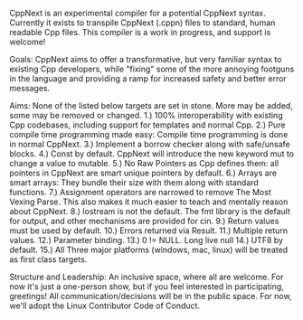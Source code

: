 CppNext is an experimental compiler for a potential CppNext syntax.  Currently it exists to transpile CppNext (.cppn) files to standard, human readable Cpp files. This compiler is a work in progress, and support is welcome!

Goals:
CppNext aims to offer a transformative, but very familiar syntax to existing Cpp developers, while "fixing" some of the more annoying footguns in the language and providing a ramp for increased safety and better error messages.

Aims:
None of the listed below targets are set in stone.  More may be added, some may be removed or changed.
1.) 100% interoperability with existing Cpp codebases, including support for templates and normal Cpp.
2.) Pure compile time programming made easy:  Compile time programming is done in normal CppNext.
3.) Implement a borrow checker along with safe/unsafe blocks.
4.) Const by default.  CppNext will introduce the new keyword mut to change a value to mutable.
5.) No Raw Pointers as Cpp defines them: all pointers in CppNext are smart unique pointers by default.
6.) Arrays are smart arrays: They bundle their size with them along with standard functions.
7.) Assignment operators are narrowed to remove The Most Vexing Parse.  This also makes it much easier to teach and mentally reason about CppNext.
8.) Iostream is not the default.  The fmt library is the default for output, and other mechanisms are provided for cin.
9.) Return values must be used by default.
10.) Errors returned via Result.
11.) Multiple return values.
12.) Parameter binding.
13.) 0 != NULL.  Long live null
14.) UTF8 by default.
15.) All Three major platforms (windows, mac, linux) will be treated as first class targets.

Structure and Leadership:
An inclusive space, where all are welcome.  For now it's just a one-person show, but if you feel interested in participating, greetings!  All communication/decisions will be in the public space.  For now, we'll adopt the Linux Contributor Code of Conduct.
